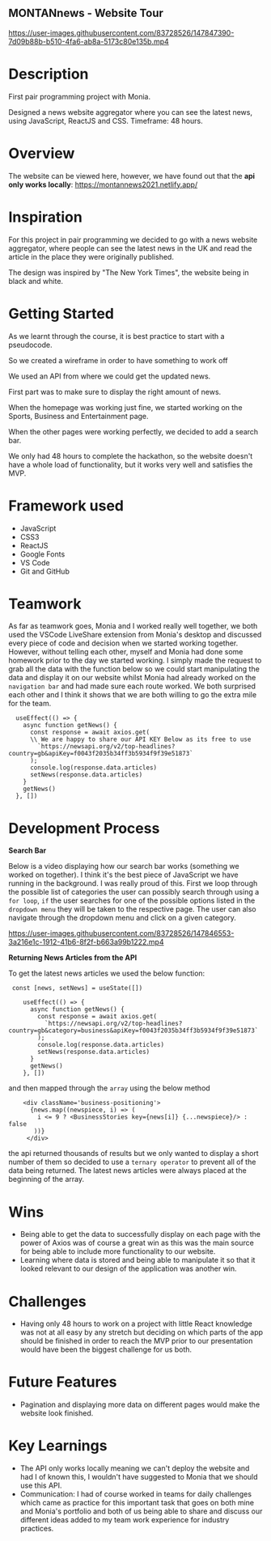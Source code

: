 ## MONTANnews - Website Tour

https://user-images.githubusercontent.com/83728526/147847390-7d09b88b-b510-4fa6-ab8a-5173c80e135b.mp4

# Description

First pair programming project with Monia.

Designed a news website aggregator where you can see the latest news, using JavaScript, ReactJS and CSS. Timeframe: 48 hours.

# Overview

The website can be viewed here, however, we have found out that the **api only works locally**: https://montannews2021.netlify.app/ 


 
# Inspiration

For this project in pair programming we decided to go with a news website aggregator, where people can see the latest news in the UK and read the article in the place they were originally published. 

The design was inspired by "The New York Times", the website being in black and white.

# Getting Started

As we learnt through the course, it is best practice to start with a pseudocode.

So we created a wireframe in order to have something to work off

We used an API from where we could get the updated news.

First part was to make sure to display the right amount of news.

When the homepage was working just fine, we started working on the Sports, Business and Entertainment page.

When the other pages were working perfectly, we decided to add a search bar.

We only had 48 hours to complete the hackathon, so the website doesn't have a whole load of functionality, but it works very well and satisfies the MVP.


# Framework used
* JavaScript
* CSS3
* ReactJS
* Google Fonts
* VS Code
* Git and GitHub

# Teamwork

As far as teamwork goes, Monia and I worked really well together, we both used the VSCode LiveShare extension from Monia's desktop and discussed every piece of code and decision when we started working together. However, without telling each other, myself and Monia had done some homework prior to the day we started working. I simply made the request to grab all the data with the function below so we could start manipulating the data and display it on our website whilst Monia had already worked on the `navigation bar` and had made sure each route worked. We both surprised each other and I think it shows that we are both willing to go the extra mile for the team.

```
  useEffect(() => {
    async function getNews() {
      const response = await axios.get(
      \\ We are happy to share our API KEY Below as its free to use
        `https://newsapi.org/v2/top-headlines?country=gb&apiKey=f0043f2035b34ff3b5934f9f39e51873`
      );
      console.log(response.data.articles)
      setNews(response.data.articles)
    }
    getNews()
  }, [])

``` 

# Development Process

**Search Bar**

Below is a video displaying how our search bar works (something we worked on together). I think it's the best piece of JavaScript we have running in the background. I was really proud of this. First we loop through the possible list of categories the user can possibly search through using a `for loop`, `if` the user searches for one of the possible options listed in the `dropdown menu` they will be taken to the respective page. The user can also navigate through the dropdown menu and click on a given category.

https://user-images.githubusercontent.com/83728526/147846553-3a216e1c-1912-41b6-8f2f-b663a99b1222.mp4

**Returning News Articles from the API**

To get the latest news articles we used the below function: 

```
 const [news, setNews] = useState([])

    useEffect(() => {
      async function getNews() {
        const response = await axios.get(
          `https://newsapi.org/v2/top-headlines?country=gb&category=business&apiKey=f0043f2035b34ff3b5934f9f39e51873`
        );
        console.log(response.data.articles)
        setNews(response.data.articles)
      }
      getNews()
    }, [])

```
and then mapped through the `array` using the below method 

```
    <div className='business-positioning'>
      {news.map((newspiece, i) => (
        i <= 9 ? <BusinessStories key={news[i]} {...newspiece}/> : false
       ))}
     </div>

```
the api returned thousands of results but we only wanted to display a short number of them so decided to use a `ternary operator` to prevent all of the data being returned. The latest news articles were always placed at the beginning of the array. 

# Wins

* Being able to get the data to successfully display on each page with the power of Axios was of course a great win as this was the main source for being able to include more functionality to our website.
* Learning where data is stored and being able to manipulate it so that it looked relevant to our design of the application was another win. 

# Challenges

* Having only 48 hours to work on a project with little React knowledge was not at all easy by any stretch but deciding on which parts of the app should be finished in order to reach the MVP prior to our presentation would have been the biggest challenge for us both.

# Future Features

* Pagination and displaying more data on different pages would make the website look finished.

# Key Learnings

* The API only works locally meaning we can't deploy the website and had I of known this, I wouldn't have suggested to Monia that we should use this API.
* Communication: I had of course worked in teams for daily challenges which came as practice for this important task that goes on both mine and Monia's portfolio and both of us being able to share and discuss our different ideas added to my team work experience for industry practices.  


